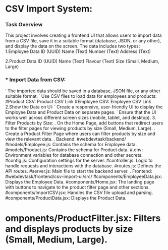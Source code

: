 # CSV Import System:
### Task Overview
This project involves creating a frontend UI that allows users to import data from a CSV file, save it in a suitable format (database, JSON, or any other), and display the data on the screen. The data includes two types:
1.Employee Data
ID (UUID)
Name (Text)
Number (Text)
Address (Text)

2.Product Data
ID (UUID)
Name (Text)
Flavour (Text)
Size (Small, Medium, Large)

### * Import Data from CSV:
˙ The imported data should be saved in a database, JSON file, or any other suitable format.
˙ Use CSV files to load data for employees and products:
#Product CSV: Product CSV Link
#Employee CSV: Employee CSV Link
2.Show the Data on UI:
˙ Create a responsive, user-friendly UI to display the Employee Data and Product Data on separate 
  pages.
˙ Ensure that the UI works well across different screen sizes (mobile, tablet, and desktop).
3. Filter Products by Size:
. On the Home Page, add buttons that redirect users to the filter pages for viewing products by size (Small, Medium, Large).
. Create a Product Filter Page where users can filter products by size and view the relevant data.
. Backend:
#webdevtask/backend/
#models/Employee.js: Contains the schema for Employee data.
#models/Product.js: Contains the schema for Product data.
#.env: Environment variables for database connection and other secrets.
#config.js: Configuration settings for the server.
#controller.js: Logic to handle requests and interactions with the database.
#routes.js: Defines the API routes.
#server.js: Main file to start the backend server.
. Frontend:
#webdevtask/frontend/csv-import-ui/src/
#components/EmployeeData.jsx: Displays the Employee Data.
#components/Home.jsx: The landing page with buttons to navigate to the product filter page and other sections.
#components/ImportCSV.jsx: Handles the CSV file upload and parsing.
#components/ProductData.jsx: Displays the Product Data.
# omponents/ProductFilter.jsx: Filters and displays products by size (Small, Medium, Large).





